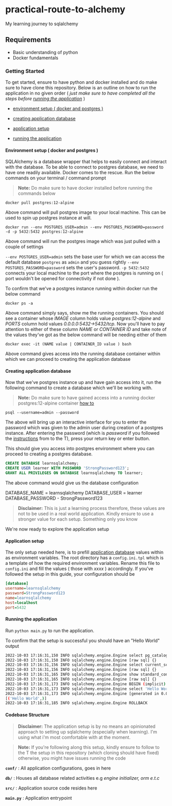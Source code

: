 # practical-route-to-alchemy
My learning journey to sqlalchemy

## Requirements

- Basic understanding of python
- Docker fundamentals

### Getting Started

To get started, ensure to have python and docker installed and do make sure to have clone this repository. Below is an outline on how to run the application in no given order ( _just make sure to have completed all the steps before [running the application](#running-the-aplication)_ )

- [environment setup ( docker and postgres )](#environment-setup--docker-and-postgres)

- [creating application database](#creating-application-database)

- [application setup](#application-setup)

- [running the application](#running-the-application)


#### Environment setup ( docker and postgres )

SQLAlchemy is a database wrapper that helps to easily connect and interact with the database. To be able to connect to postgres database, we need to have one readily available. Docker comes to the rescue. Run the below commands on your terminal / command prompt

> **Note:**
> Do make sure to have docker installed before running the commands below
>

```shell
docker pull postgres:12-alpine
```

Above command will pull postgres image to your local machine. This can be used to spin up postgres instance at will.

```shell
docker run --env POSTGRES_USER=admin --env POSTGRES_PASSWORD=password -d -p 5432:5432 postgres:12-alpine
```

Above command will run the postgres image which was just pulled with a couple of settings 

`--env POSTGRES_USER=admin` sets the base user for which we can access the default database `postgres` as `admin` and you guess rightly `--env POSTGRES_PASSWORD=password` sets the user's password. `-p 5432:5432` connects your local machine to the port where the postgres is running on ( port wouldn't be opened for connectivity if not done ).

To confirm that we've a postgres instance running within docker run the below command 

```shell
docker ps -a
```

Above command simply says, show me the running containers. You should see a container whose _IMAGE_ column holds value _postgres:12-alpine_ and _PORTS_ column hold values _0.0.0.0:5432->5432/tcp_. Now you'll have to pay attention to either of these column _NAME_ or _CONTAINER ID_ and take note of the values they've got as the below command will be needing either of them

```shell
docker exec -it (NAME value | CONTAINER_ID value ) bash
```

Above command gives access into the running database container within which we can proceed to creating the application database

#### Creating application database

Now that we've postgres instance up and have gain access into it, run the following command to create a database which we'll be working with.

> **Note:**
> Do make sure to have gained access into a running docker postgres:12-alpine container [how to](#environment-setup--docker-and-postgres)
>

```shell
psql --username=admin --password
```

The above will bring up an interactive interface for you to enter the password which was given to the admin user during creation of a postgres instance. After entering the password (which is _password_ if you followed the [instructions](#environment-setup--docker-and-postgres) from to the T), press your return key or enter button.

This should give you access into postgres environment where you can proceed to creating a postgres database.

```sql
CREATE DATABASE learnsqlalchemy;
CREATE USER learner WITH PASSWORD 'StrongPassword123';
GRANT ALL PRIVILEGES ON DATABASE learnsqlalchemy TO learner;
```

The above command would give us the database configuration

DATABASE_NAME = learnsqlalchemy
DATABASE_USER = learner
DATABASE_PASSWORD - StrongPassword123

> **Disclaimer:**
> This is just a learning process therefore, these values are not to be used in a real world application. Kindly ensure to use a stronger value for each setup. Something only you know
>

We're now ready to explore the application setup

#### Application setup

The only setup needed here, is to prefill [application database](#creating-application-database) values within as environment variables. The root directory has a `config.ini.tpl` which is a template of how the required environment variables. Rename this file to `config.ini` and fill the values ( those with _xxxx_ ) accordingly. If you've followed the setup in this guide, your configuration should be

```ini
[database]
username=learnsqlalchemy
password=StrongPassword123
name=learnsqlalchemy
host=localhost
port=5432
```

#### Running the application 

Run `python main.py` to run the application.

To confirm that the setup is successful you should have an "Hello World" output 

```bash
2022-10-03 17:16:31,150 INFO sqlalchemy.engine.Engine select pg_catalog.version()
2022-10-03 17:16:31,150 INFO sqlalchemy.engine.Engine [raw sql] {}
2022-10-03 17:16:31,156 INFO sqlalchemy.engine.Engine select current_schema()
2022-10-03 17:16:31,156 INFO sqlalchemy.engine.Engine [raw sql] {}
2022-10-03 17:16:31,165 INFO sqlalchemy.engine.Engine show standard_conforming_strings
2022-10-03 17:16:31,165 INFO sqlalchemy.engine.Engine [raw sql] {}
2022-10-03 17:16:31,173 INFO sqlalchemy.engine.Engine BEGIN (implicit)
2022-10-03 17:16:31,173 INFO sqlalchemy.engine.Engine select 'Hello World'
2022-10-03 17:16:31,173 INFO sqlalchemy.engine.Engine [generated in 0.00092s] {}
[('Hello World',)]
2022-10-03 17:16:31,185 INFO sqlalchemy.engine.Engine ROLLBACK
```

#### Codebase Structure

> **Disclaimer:**
> The application setup is by no means an opinionated approach to setting up sqlalchemy (especially when learning). I'm using what i'm most comfortable with at the moment. 
>

> **Note:**
> If you're following along this setup, kindly ensure to follow to the T the setup in this repository (which cloning should have fixed) otherwise, you might have issues running the code
>

**`conf/`** : All application configurations, goes in here

**`db/`** : Houses all database related activities e.g _engine initializer, orm e.t.c_

**`src/`** : Application source code resides here

**`main.py`** : Application entrypoint

